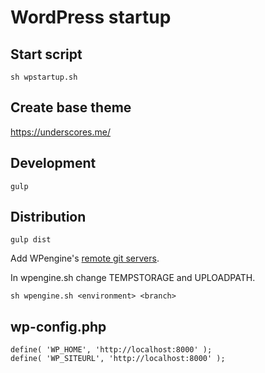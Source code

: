 # WordPress startup

## Start script

`sh wpstartup.sh`

## Create base theme

https://underscores.me/

## Development 

`gulp`

## Distribution

`gulp dist`

Add WPengine's [remote git servers](https://wpengine.com/git/). 

In wpengine.sh change TEMPSTORAGE and UPLOADPATH.

`sh wpengine.sh <environment> <branch>`

## wp-config.php

```
define( 'WP_HOME', 'http://localhost:8000' );
define( 'WP_SITEURL', 'http://localhost:8000' );
```
